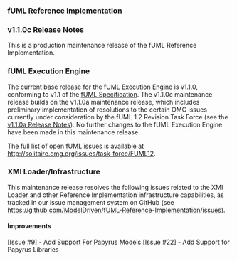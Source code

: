 ### fUML Reference Implementation
### v1.1.0c Release Notes

This is a production maintenance release of the fUML Reference Implementation.

### fUML Execution Engine

The current base release for the fUML Execution Engine is v1.1.0, conforming to v1.1 of the [fUML Specification](http://www.omg.org/spec/FUML/1.1). The v1.1.0c maintenance release builds on the v1.1.0a maintenance release, which includes preliminary implementation of  resolutions to the certain OMG issues currently under consideration by the fUML 1.2 Revision Task Force (see the [v1.1.0a Release Notes](./fuml-1.1.0a.md)). No further changes to the fUML Execution Engine have been made in this maintenance release.

The full list of open fUML issues is available at http://solitaire.omg.org/issues/task-force/FUML12.

### XMI Loader/Infrastructure

This maintenance release resolves the following issues related to the XMI Loader and other Reference Implementation infrastructure capabilities, as tracked in our issue management system on GitHub (see https://github.com/ModelDriven/fUML-Reference-Implementation/issues).

#### Improvements

[Issue #9] - Add Support For Papyrus Models 
[Issue #22] - Add Support for Papyrus Libraries

